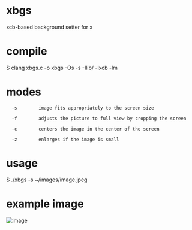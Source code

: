 # xbgs
xcb-based background setter for x

# compile
$ clang xbgs.c -o xbgs -Os -s -Ilib/ -lxcb -lm

# modes
```
  -s        image fits appropriately to the screen size

  -f        adjusts the picture to full view by cropping the screen

  -c        centers the image in the center of the screen

  -z        enlarges if the image is small
```

# usage
$ ./xbgs -s ~/images/image.jpeg

# example image
![image](https://github.com/user-attachments/assets/719a51a4-6c3f-4f00-8cfb-22c1a26d19d6)
